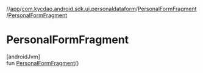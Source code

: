 //[app](../../../index.md)/[com.kycdao.android.sdk.ui.personaldataform](../index.md)/[PersonalFormFragment](index.md)/[PersonalFormFragment](-personal-form-fragment.md)

# PersonalFormFragment

[androidJvm]\
fun [PersonalFormFragment](-personal-form-fragment.md)()
